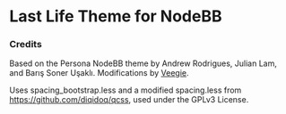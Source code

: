 # Last Life Theme for NodeBB

### Credits

Based on the Persona NodeBB theme by Andrew Rodrigues, Julian Lam, and Barış Soner Uşaklı.
Modifications by [Veegie](https://github.com/Veegie).

Uses spacing_bootstrap.less and a modified spacing.less from https://github.com/diqidoq/qcss, used under the GPLv3 License.
